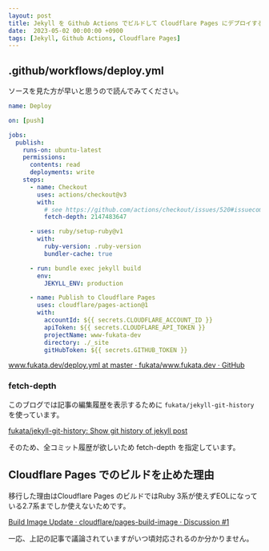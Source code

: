 ```yaml
---
layout: post
title: Jekyll を Github Actions でビルドして Cloudflare Pages にデプロイする 
date:  2023-05-02 00:00:00 +0900
tags: [Jekyll, Github Actions, Cloudflare Pages]
---
```


## .github/workflows/deploy.yml

ソースを見た方が早いと思うので読んでみてください。

```yaml
name: Deploy

on: [push]

jobs:
  publish:
    runs-on: ubuntu-latest
    permissions:
      contents: read
      deployments: write
    steps:
      - name: Checkout
        uses: actions/checkout@v3
        with:
          # see https://github.com/actions/checkout/issues/520#issuecomment-1320838255
          fetch-depth: 2147483647

      - uses: ruby/setup-ruby@v1
        with:
          ruby-version: .ruby-version
          bundler-cache: true

      - run: bundle exec jekyll build
        env:
          JEKYLL_ENV: production

      - name: Publish to Cloudflare Pages
        uses: cloudflare/pages-action@1
        with:
          accountId: ${{ secrets.CLOUDFLARE_ACCOUNT_ID }}
          apiToken: ${{ secrets.CLOUDFLARE_API_TOKEN }}
          projectName: www-fukata-dev
          directory: ./_site
          gitHubToken: ${{ secrets.GITHUB_TOKEN }}
```

[www.fukata.dev/deploy.yml at master · fukata/www.fukata.dev · GitHub](https://github.com/fukata/www.fukata.dev/blob/master/.github/workflows/deploy.yml)

### fetch-depth

このブログでは記事の編集履歴を表示するために `fukata/jekyll-git-history` を使っています。

[fukata/jekyll-git-history: Show git history of jekyll post](https://github.com/fukata/jekyll-git-history)

そのため、全コミット履歴が欲しいため fetch-depth を指定しています。

## Cloudflare Pages でのビルドを止めた理由

移行した理由はCloudflare Pages のビルドではRuby 3系が使えずEOLになっている2.7系までしか使えないためです。

[Build Image Update · cloudflare/pages-build-image · Discussion #1](https://github.com/cloudflare/pages-build-image/discussions/1)

一応、上記の記事で議論されていますがいつ頃対応されるのか分かりません。